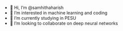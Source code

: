 - 👋 Hi, I’m @samhithaharish
- 👀 I’m interested in machine learning and coding
- 🌱 I’m currently studying in PESU
- 💞️ I’m looking to collaborate on deep neural networks


<!---
samhithaharish/samhithaharish is a ✨ special ✨ repository because its `README.md` (this file) appears on your GitHub profile.
You can click the Preview link to take a look at your changes.
--->
